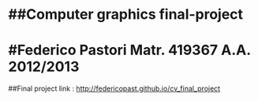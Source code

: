 ##Computer graphics final-project
===================================================================
#Federico Pastori Matr. 419367 A.A. 2012/2013
===================================================================
##Final project link : http://federicopast.github.io/cv_final_project
